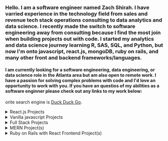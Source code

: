 ### Hello. I am a software engineer named Zach Shirah. I have varried experience in the technology field from sales and revenue tech stack operations consulting to data analytics and data science. I recently made the switch to software engineering away from consulting because I find the most join when building projects out with code. I started my analytics and data science journey learning R, SAS, SQL, and Python, but now I'm onto javascript, react.js, mongoDB, ruby on rails, and many other front and backend frameworks/languages. 

#### I am currently looking for a software engineering, data engineering, or data science role in the Atlanta area but am also open to remote work. I have a passion for solving complex problems with code and I'd love an opportunity to work with you. If you have an questios of my abilities as a software enginner please check out any links to my work below:


orite search engine is [Duck Duck Go](https://duckduckgo.com).

<details>
<summary>React.js Projects</summary>
1. 2048 (Clone) - site: - repo:
  <br>
2. BARC Shelter - site: - repo: 
  <br>
3. Premier League Survivor - site: [Premier League Survivor Site](https://epl-survivor.netlify.app) - repo: [Premier League Survivor Github](https://github.com/zashirah/premier-league-survivor)
  <br>
4. My Portfolio - site: - repo:
</details>

<details>
<summary>Vanilla javascript Projects</summary>
<br>
1. CityScore - site: - repo:
</details>

<details>
<summary>Full Stack Projects</summary>
<br>
1. BARC Shelter - site: - repo: 
<br>
2. Premier League Survivor - site: - repo:
</details>

<details>
<summary>MERN Project(s)</summary>
<br>
1. BARC Shelter - site: - repo: 
</details>

<details>
<summary>Ruby on Rails with React Frontend Project(s)</summary>
<br>
1. Premier League Survivor - site: - repo:
</details>

<!--
**zashirah/zashirah** is a ✨ _special_ ✨ repository because its `README.md` (this file) appears on your GitHub profile.

Here are some ideas to get you started:

- 🔭 I’m currently working on ...
- 🌱 I’m currently learning ...
- 👯 I’m looking to collaborate on ...
- 🤔 I’m looking for help with ...
- 💬 Ask me about ...
- 📫 How to reach me: ...
- 😄 Pronouns: ...
- ⚡ Fun fact: ...
-->
